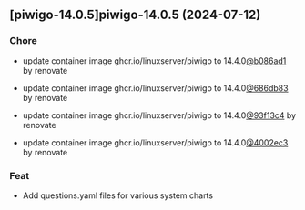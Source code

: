 

## [piwigo-14.0.5]piwigo-14.0.5 (2024-07-12)

### Chore



- update container image ghcr.io/linuxserver/piwigo to 14.4.0[@b086ad1](https://github.com/b086ad1) by renovate

- update container image ghcr.io/linuxserver/piwigo to 14.4.0[@686db83](https://github.com/686db83) by renovate

- update container image ghcr.io/linuxserver/piwigo to 14.4.0[@93f13c4](https://github.com/93f13c4) by renovate

- update container image ghcr.io/linuxserver/piwigo to 14.4.0[@4002ec3](https://github.com/4002ec3) by renovate

### Feat



- Add questions.yaml files for various system charts
